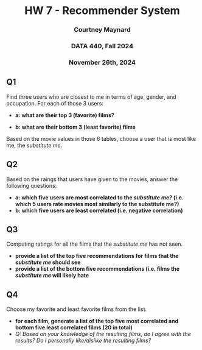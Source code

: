 <h1 align = "center">HW 7 - Recommender System</h1>

<h3 align = "center">Courtney Maynard</h3>
<h3 align = "center">DATA 440, Fall 2024</h3>
<h3 align = "center">November 26th, 2024</h3>


## Q1 
Find three users who are closest to me in terms of age, gender, and occupation.
For each of those 3 users:

- **a: what are their top 3 (favorite) films?**
  
- **b: what are their bottom 3 (least favorite) films**

Based on the movie values in those 6 tables, choose a user that is most like me, the *substitute me*. 

## Q2
Based on the raings that users have given to the movies, answer the following questions:

- **a: which five users are most correlated to the *substitute me*? (i.e. which 5 users rate movies most similarly to the substitute me?)**
- **b: which five users are least correlated (i.e. negative correlation)**

## Q3
Computing ratings for all the films that the *substitute me* has not seen.

- **provide a list of the top five recommendations for films that the *substitute me* should see**
- **provide a list of the bottom five recommendations (i.e. films the *substitute me* will likely hate**

## Q4
Choose my favorite and least favorite films from the list.
- **for each film, generate a list of the top five most correlated and bottom five least correlated films (20 in total)**
- *Q: Based on your knowledge of the resulting films, do I agree with the results? Do I personally like/dislike the resulting films?*
